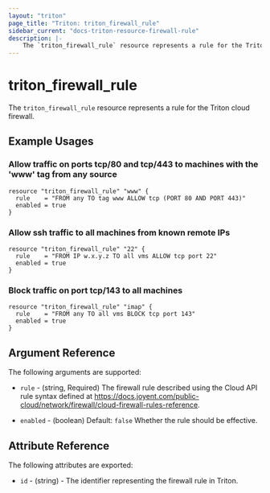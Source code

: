 ```yaml
---
layout: "triton"
page_title: "Triton: triton_firewall_rule"
sidebar_current: "docs-triton-resource-firewall-rule"
description: |-
    The `triton_firewall_rule` resource represents a rule for the Triton cloud firewall.
---
```


# triton\_firewall\_rule

The `triton_firewall_rule` resource represents a rule for the Triton cloud firewall.

## Example Usages

### Allow traffic on ports tcp/80 and tcp/443 to machines with the 'www' tag from any source


```
resource "triton_firewall_rule" "www" {
  rule    = "FROM any TO tag www ALLOW tcp (PORT 80 AND PORT 443)"
  enabled = true
}
```


### Allow ssh traffic to all machines from known remote IPs


```
resource "triton_firewall_rule" "22" {
  rule    = "FROM IP w.x.y.z TO all vms ALLOW tcp port 22"
  enabled = true
}
```



### Block traffic on port tcp/143 to all machines

```
resource "triton_firewall_rule" "imap" {
  rule    = "FROM any TO all vms BLOCK tcp port 143"
  enabled = true
}
```



## Argument Reference

The following arguments are supported:

* `rule` - (string, Required)
    The firewall rule described using the Cloud API rule syntax defined at https://docs.joyent.com/public-cloud/network/firewall/cloud-firewall-rules-reference.

* `enabled` - (boolean)  Default: `false`
    Whether the rule should be effective.

## Attribute Reference

The following attributes are exported:

* `id` - (string) - The identifier representing the firewall rule in Triton.
